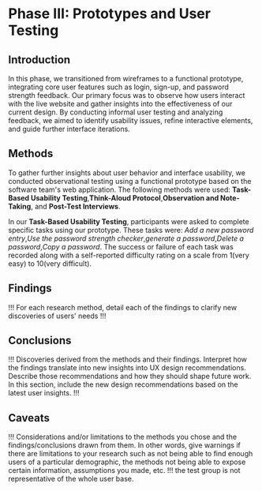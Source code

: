 # Phase III: Prototypes and User Testing

## Introduction

In this phase, we transitioned from wireframes to a functional prototype, integrating core user features such as login, sign-up, and password strength feedback. Our primary focus was to observe how users interact with the live website and gather insights into the effectiveness of our current design. By conducting informal user testing and analyzing feedback, we aimed to identify usability issues, refine interactive elements, and guide further interface iterations.

## Methods

To gather further insights about user behavior and interface usability, we conducted observational testing using a functional prototype based on the software team's web application. The following methods were used: **Task-Based Usability Testing**,**Think-Aloud Protocol**,**Observation and Note-Taking**, and **Post-Test Interviews**.

  In our **Task-Based Usability Testing**, participants were asked to complete specific tasks using our prototype. These tasks were: _Add a new password entry_,_Use the password strength checker_,_generate a password_,_Delete a password_,_Copy a password_. The success or failure of each task was recorded along with a self-reported difficulty rating on a scale from 1(very easy) to 10(very difficult).
  
## Findings

!!! For each research method, detail each of the findings to clarify new discoveries of users' needs !!!

## Conclusions

!!! Discoveries derived from the methods and their findings. Interpret how the findings translate into new insights into UX design recommendations. Describe those recommendations and how they should shape future work. In this section, include the new design recommendations based on the latest user insights. !!!

## Caveats

!!! Considerations and/or limitations to the methods you chose and the findings/conclusions drawn from them. In other words, give warnings if there are limitations to your research such as not being able to find enough users of a particular demographic, the methods not being able to expose certain information, assumptions you made, etc. !!! the test group is not representative of the whole user base.
